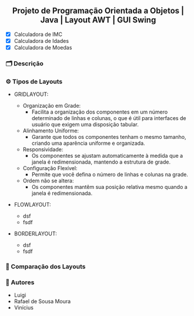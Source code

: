 <h2 align="center"> Projeto de Programação Orientada a Objetos | Java | Layout AWT | GUI Swing</h2>

  
- [x] Calculadora de IMC
- [x] Calculadora de Idades
- [x] Calculadora de Moedas
      
<h3 align="left"> 🗂️ Descrição </h3>

<h3 align="left"> ⚙️ Tipos de Layouts </h3>

- GRIDLAYOUT:
  - Organização em Grade:
      - Facilita a organização dos componentes em um número determinado de linhas e colunas, o que é útil para interfaces de usuário que exigem uma disposição tabular.
  - Alinhamento Uniforme:
      - Garante que todos os componentes tenham o mesmo tamanho, criando uma aparência uniforme e organizada.
  - Responsividade:
      - Os componentes se ajustam automaticamente à medida que a janela é redimensionada, mantendo a estrutura de grade.
  - Configuração Flexível:
      - Permite que você defina o número de linhas e colunas na grade.
  - Ordem não se altera:
      - Os componentes mantêm sua posição relativa mesmo quando a janela é redimensionada.

- FLOWLAYOUT:
  - dsf 
  - fsdf
    
- BORDERLAYOUT:
  - dsf 
  - fsdf

<h3 align="left"> 🎯 Comparação dos Layouts </h3>

<h3 align="left"> 🙋 Autores </h3>

- Luigi
- Rafael de Sousa Moura
- Vinícius


    


